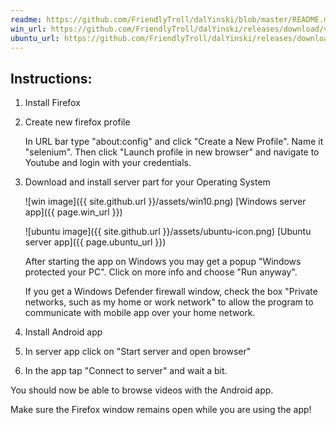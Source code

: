 ```yaml
---
readme: https://github.com/FriendlyTroll/dalYinski/blob/master/README.md
win_url: https://github.com/FriendlyTroll/dalYinski/releases/download/v0.13/dalyinski-0.13.exe
ubuntu_url: https://github.com/FriendlyTroll/dalYinski/releases/download/v0.13/dalyinski-0.13.deb
---
```


## Instructions:
1. Install Firefox

2. Create new firefox profile

    In URL bar type "about:config" and click "Create a New Profile". Name it "selenium". Then click "Launch profile in new browser" and navigate to Youtube and login with your credentials.

3. Download and install server part for your Operating System

    ![win image]({{ site.github.url }}/assets/win10.png)
    [Windows server app]({{ page.win_url }})

    ![ubuntu image]({{ site.github.url }}/assets/ubuntu-icon.png)
    [Ubuntu server app]({{ page.ubuntu_url }})

    After starting the app on Windows you may get a popup "Windows protected your PC". Click on more info and choose "Run anyway".

    If you get a Windows Defender firewall window, check the box "Private networks, such as my home or work network" to allow the program to communicate with mobile app over your home network.

4. Install Android app
5. In server app click on "Start server and open browser"
6. In the app tap "Connect to server" and wait a bit.

You should now be able to browse videos with the Android app.

Make sure the Firefox window remains open while you are using the app!







